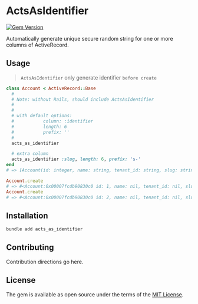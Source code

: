# ActsAsIdentifier

[![Gem Version](https://badge.fury.io/rb/acts_as_identifier.svg)](https://badge.fury.io/rb/acts_as_identifier)

Automatically generate unique secure random string for one or more columns of ActiveRecord.

## Usage

> `ActsAsIdentifier` only generate identifier `before create`

```ruby
class Account < ActiveRecord::Base
  #
  # Note: without Rails, should include ActsAsIdentifier
  #
  #
  # with default options:
  #           column: :identifier
  #           length: 6
  #           prefix: ''
  #
  acts_as_identifier

  # extra column
  acts_as_identifier :slug, length: 6, prefix: 's-'
end
# => [Account(id: integer, name: string, tenant_id: string, slug: string)]

Account.create
# => #<Account:0x00007fcdb90830c0 id: 1, name: nil, tenant_id: nil, slug: "s-HuF2Od">
Account.create
# => #<Account:0x00007fcdb90830c0 id: 2, name: nil, tenant_id: nil, slug: "s-g3SIB8">

```

## Installation

```ruby
bundle add acts_as_identifier
```

## Contributing
Contribution directions go here.

## License
The gem is available as open source under the terms of the [MIT License](https://opensource.org/licenses/MIT).

